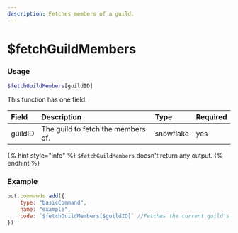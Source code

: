 ```yaml
---
description: Fetches members of a guild.
---
```


# $fetchGuildMembers
### Usage
```php
$fetchGuildMembers[guildID]
```
This function has one field.

| Field | Description | Type | Required |
| :--- | :--- | :--- | :--- |
| guildID | The guild to fetch the members of. | snowflake | yes

{% hint style="info" %} `$fetchGuildMembers` doesn't return any output. {% endhint %}

### Example
```javascript
bot.commands.add({
    type: "basicCommand",
    name: "example",
    code: `$fetchGuildMembers[$guildID]` //Fetches the current guild's members
})
```
